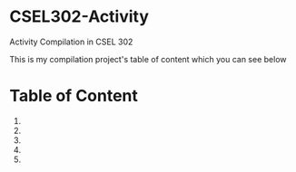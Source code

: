 # CSEL302-Activity
Activity Compilation in CSEL 302

This is my compilation project's table of content which you can see below
# Table of Content

1.
2.
3.
4.
5.
